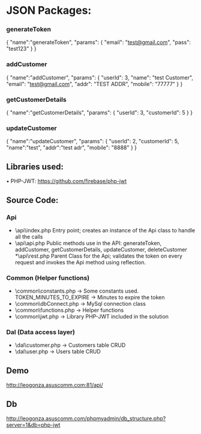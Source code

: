 # JSON Packages:

### generateToken
{
	"name":"generateToken",
	"params": {
		"email": "test@gmail.com",
		"pass": "test123"
	}
}

### addCustomer
{
	"name":"addCustomer",
	"params": {
		"userId": 3,
		"name": "test Customer",
		"email": "test@gmail.com",
		"addr": "TEST ADDR",
		"mobile": "77777"
	}
}

### getCustomerDetails
{
	"name":"getCustomerDetails",
	"params": {
		"userId": 3,
		"customerId": 5
	}
}	

### updateCustomer
{
	"name":"updateCustomer",
	"params": {
		"userId": 2,
		"customerId": 5,
		"name":"test",
		"addr":"test adr",
		"mobile": "8888"
	}
}	

## Libraries used:
•	PHP-JWT: https://github.com/firebase/php-jwt

## Source Code:
### Api
* \api\index.php 
	Entry point; creates an instance of the Api class to handle all the calls
* \api\api.php
	Public methods use in the API: generateToken, addCustomer, getCustomerDetails, updateCustomer, deleteCustomer
*\api\rest.php
	Parent Class for the Api; validates the token on every request and invokes the Api method using reflection.

### Common (Helper functions)
* \common\constants.php -> Some constants used.
	TOKEN_MINUTES_TO_EXPIRE -> Minutes to expire the token
* \common\dbConnect.php -> MySql connection class
* \common\functions.php -> Helper functions
* \common\jwt.php -> Library PHP-JWT included in the solution

### Dal (Data access layer)
* \dal\customer.php  -> Customers table CRUD
* \dal\user.php -> Users table CRUD

## Demo
  http://leogonza.asuscomm.com:81/api/

## Db
http://leogonza.asuscomm.com/phpmyadmin/db_structure.php?server=1&db=php-jwt

